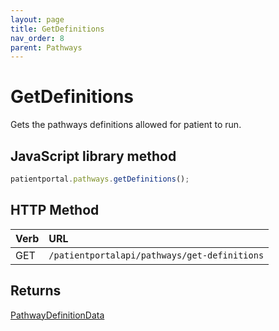 ```yaml
---
layout: page
title: GetDefinitions
nav_order: 8
parent: Pathways
---
```


# GetDefinitions

Gets the pathways definitions allowed for patient to run.

## JavaScript library method

```javascript
patientportal.pathways.getDefinitions();
```

## HTTP Method

| Verb | URL                                               |
|:-----|:--------------------------------------------------|
| GET | `/patientportalapi/pathways/get-definitions` |

## Returns

[PathwayDefinitionData](../objects-and-data-types/pathwaydefinitiondata)

